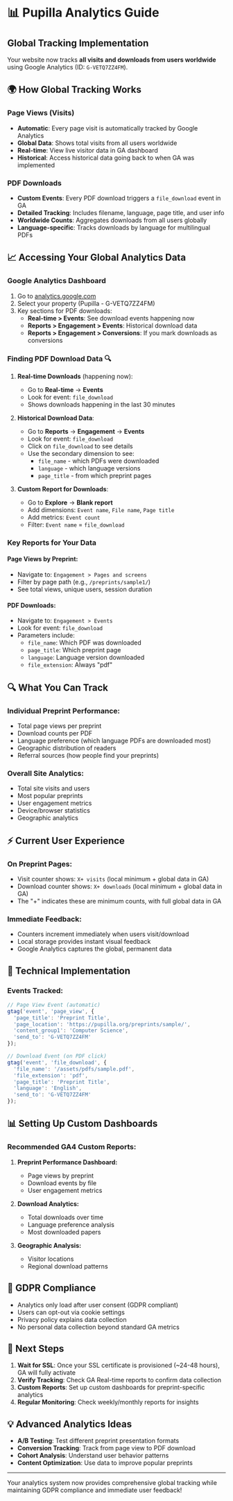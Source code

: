 # 📊 Pupilla Analytics Guide

## Global Tracking Implementation

Your website now tracks **all visits and downloads from users worldwide** using Google Analytics (ID: `G-VETQ7ZZ4FM`).

## 🌍 How Global Tracking Works

### **Page Views (Visits)**
- **Automatic**: Every page visit is automatically tracked by Google Analytics
- **Global Data**: Shows total visits from all users worldwide
- **Real-time**: View live visitor data in GA dashboard
- **Historical**: Access historical data going back to when GA was implemented

### **PDF Downloads** 
- **Custom Events**: Every PDF download triggers a `file_download` event in GA
- **Detailed Tracking**: Includes filename, language, page title, and user info
- **Worldwide Counts**: Aggregates downloads from all users globally
- **Language-specific**: Tracks downloads by language for multilingual PDFs

## 📈 Accessing Your Global Analytics Data

### **Google Analytics Dashboard**
1. Go to [analytics.google.com](https://analytics.google.com)
2. Select your property (Pupilla - G-VETQ7ZZ4FM)
3. Key sections for PDF downloads:
   - **Real-time > Events**: See download events happening now
   - **Reports > Engagement > Events**: Historical download data
   - **Reports > Engagement > Conversions**: If you mark downloads as conversions

### **Finding PDF Download Data** 🔍
1. **Real-time Downloads** (happening now):
   - Go to **Real-time** → **Events**
   - Look for event: `file_download`
   - Shows downloads happening in the last 30 minutes

2. **Historical Download Data**:
   - Go to **Reports** → **Engagement** → **Events**
   - Look for event: `file_download`
   - Click on `file_download` to see details
   - Use the secondary dimension to see:
     - `file_name` - which PDFs were downloaded
     - `language` - which language versions
     - `page_title` - from which preprint pages

3. **Custom Report for Downloads**:
   - Go to **Explore** → **Blank report**
   - Add dimensions: `Event name`, `File name`, `Page title`
   - Add metrics: `Event count`
   - Filter: `Event name` = `file_download`

### **Key Reports for Your Data**

#### **Page Views by Preprint:**
- Navigate to: `Engagement > Pages and screens`
- Filter by page path (e.g., `/preprints/sample1/`)
- See total views, unique users, session duration

#### **PDF Downloads:**
- Navigate to: `Engagement > Events`
- Look for event: `file_download`
- Parameters include:
  - `file_name`: Which PDF was downloaded
  - `page_title`: Which preprint page
  - `language`: Language version downloaded
  - `file_extension`: Always "pdf"

## 🔍 What You Can Track

### **Individual Preprint Performance:**
- Total page views per preprint
- Download counts per PDF
- Language preference (which language PDFs are downloaded most)
- Geographic distribution of readers
- Referral sources (how people find your preprints)

### **Overall Site Analytics:**
- Total site visits and users
- Most popular preprints
- User engagement metrics
- Device/browser statistics
- Geographic analytics

## ⚡ Current User Experience

### **On Preprint Pages:**
- Visit counter shows: `X+ visits` (local minimum + global data in GA)
- Download counter shows: `X+ downloads` (local minimum + global data in GA)
- The "+" indicates these are minimum counts, with full global data in GA

### **Immediate Feedback:**
- Counters increment immediately when users visit/download
- Local storage provides instant visual feedback
- Google Analytics captures the global, permanent data

## 🔧 Technical Implementation

### **Events Tracked:**
```javascript
// Page View Event (automatic)
gtag('event', 'page_view', {
  'page_title': 'Preprint Title',
  'page_location': 'https://pupilla.org/preprints/sample/',
  'content_group1': 'Computer Science',
  'send_to': 'G-VETQ7ZZ4FM'
});

// Download Event (on PDF click)
gtag('event', 'file_download', {
  'file_name': '/assets/pdfs/sample.pdf',
  'file_extension': 'pdf',
  'page_title': 'Preprint Title',
  'language': 'English',
  'send_to': 'G-VETQ7ZZ4FM'
});
```

## 📊 Setting Up Custom Dashboards

### **Recommended GA4 Custom Reports:**

1. **Preprint Performance Dashboard:**
   - Page views by preprint
   - Download events by file
   - User engagement metrics

2. **Download Analytics:**
   - Total downloads over time
   - Language preference analysis
   - Most downloaded papers

3. **Geographic Analysis:**
   - Visitor locations
   - Regional download patterns

## 🎯 GDPR Compliance

- Analytics only load after user consent (GDPR compliant)
- Users can opt-out via cookie settings
- Privacy policy explains data collection
- No personal data collection beyond standard GA metrics

## 🚀 Next Steps

1. **Wait for SSL**: Once your SSL certificate is provisioned (~24-48 hours), GA will fully activate
2. **Verify Tracking**: Check GA Real-time reports to confirm data collection
3. **Custom Reports**: Set up custom dashboards for preprint-specific analytics
4. **Regular Monitoring**: Check weekly/monthly reports for insights

## 💡 Advanced Analytics Ideas

- **A/B Testing**: Test different preprint presentation formats
- **Conversion Tracking**: Track from page view to PDF download
- **Cohort Analysis**: Understand user behavior patterns
- **Content Optimization**: Use data to improve popular preprints

---

Your analytics system now provides comprehensive global tracking while maintaining GDPR compliance and immediate user feedback!
